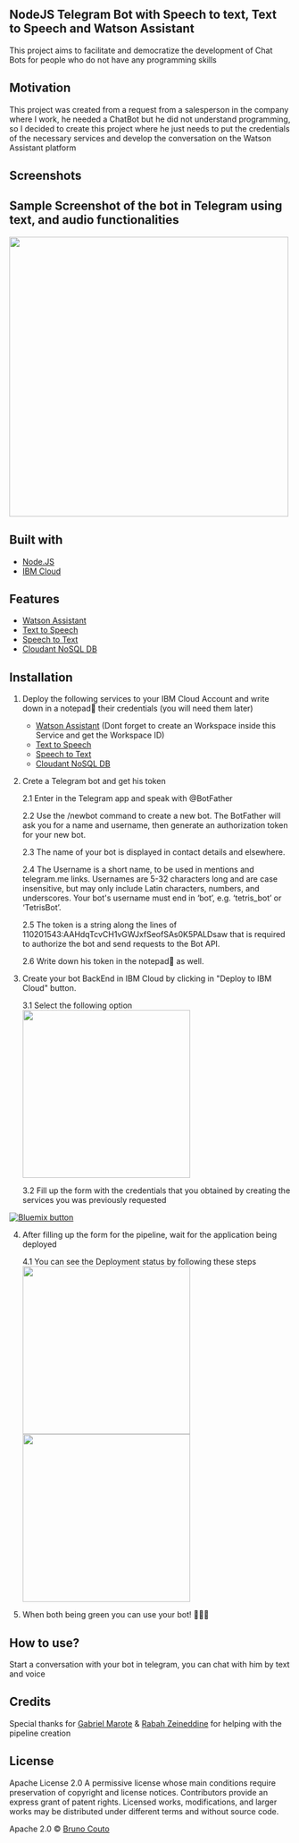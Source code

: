 ## NodeJS Telegram Bot with Speech to text, Text to Speech and Watson Assistant
This project aims to facilitate and democratize the development of Chat Bots for people who do not have any programming skills

## Motivation
This project was created from a request from a salesperson in the company where I work, he needed a ChatBot but he did not understand programming, so I decided to create this project where he just needs to put the credentials of the necessary services and develop the conversation on the Watson Assistant platform

## Screenshots

## Sample Screenshot of the bot in Telegram using text, and audio functionalities
<img src="https://user-images.githubusercontent.com/23619646/41172332-f0791854-6b29-11e8-948a-cb57219460a9.jpeg" height="500px">


## Built with
- [Node.JS](https://nodejs.org/en/)
- [IBM Cloud](https://www.ibm.com/cloud/)

## Features
- [Watson Assistant](https://console.bluemix.net/catalog/services/watson-assistant-formerly-conversation)
- [Text to Speech](https://console.bluemix.net/catalog/services/text-to-speech)
- [Speech to Text](https://console.bluemix.net/catalog/services/speech-to-text)
- [Cloudant NoSQL DB](https://console.bluemix.net/catalog/services/cloudant-nosql-db)

## Installation
1. Deploy the following services to your IBM Cloud Account and write down in a notepad📑 their credentials (you will need them later)
    - [Watson Assistant](https://console.bluemix.net/catalog/services/watson-assistant-formerly-conversation)
(Dont forget to create an Workspace inside this Service and get the Workspace ID)
    - [Text to Speech](https://console.bluemix.net/catalog/services/text-to-speech)
    - [Speech to Text](https://console.bluemix.net/catalog/services/speech-to-text)
    - [Cloudant NoSQL DB](https://console.bluemix.net/catalog/services/cloudant-nosql-db)

2. Crete a Telegram bot and get his token

    2.1 Enter in the Telegram app and speak with @BotFather

    2.2 Use the /newbot command to create a new bot. The BotFather will ask you for a name and username, then generate an authorization token for your new bot.

    2.3 The name of your bot is displayed in contact details and elsewhere.

    2.4 The Username is a short name, to be used in mentions and telegram.me links. Usernames are 5-32 characters long and are case insensitive, but may only include Latin characters, numbers, and underscores. Your bot's username must end in ‘bot’, e.g. ‘tetris_bot’ or ‘TetrisBot’.

    2.5 The token is a string along the lines of 110201543:AAHdqTcvCH1vGWJxfSeofSAs0K5PALDsaw that is required to authorize the bot and send requests to the Bot API.

    2.6 Write down his token in the notepad📑 as well.

3. Create your bot BackEnd in IBM Cloud by clicking in "Deploy to IBM Cloud" button.
    
    3.1 Select the following option
    <img src="https://user-images.githubusercontent.com/23619646/41176293-37612bec-6b36-11e8-9296-642d828fc484.png" height="300px">

    3.2 Fill up the form with the credentials that you obtained by creating the services you was previously requested

<a href="https://bluemix.net/deploy?repository=https://github.com/BrunoTCouto/Watson-assistant-Telegram-with-STT-TTS"
    target="_blank"><img src="http://bluemix.net/deploy/button.png" alt="Bluemix button"/></a>

4. After filling up the form for the pipeline, wait for the application being deployed

    4.1 You can see the Deployment status by following these steps
    <img src="https://user-images.githubusercontent.com/23619646/41173989-2a8fda78-6b2f-11e8-914d-1ef6c010a297.png" height="300px">
    <img src="https://user-images.githubusercontent.com/23619646/41174226-e85fa7ea-6b2f-11e8-9e74-bf0a8d9d6397.png" height="300px">

5. When both being green you can use your bot! 🎉🎉🎉

## How to use?
Start a conversation with your bot in telegram, you can chat with him by text and voice

## Credits
Special thanks for [Gabriel Marote](https://www.linkedin.com/in/gamarote/) & [Rabah Zeineddine](https://www.linkedin.com/in/rabahzeineddine/) for helping with the pipeline creation


## License
Apache License 2.0
A permissive license whose main conditions require preservation of copyright and license notices. Contributors provide an express grant of patent rights. Licensed works, modifications, and larger works may be distributed under different terms and without source code.

Apache 2.0 © [Bruno Couto](https://www.linkedin.com/in/brunotc/)